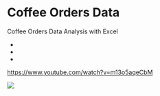 # Coffee Orders Data
Coffee Orders Data Analysis with Excel

-
-
-

https://www.youtube.com/watch?v=m13o5aqeCbM

![](coffeeOrderData.gif)
